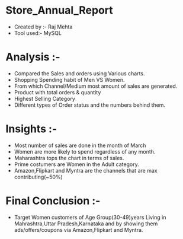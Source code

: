 # Store_Annual_Report




* Created by :-  Raj Mehta 
* Tool used:-    MySQL





# Analysis :-
* Compared the Sales and orders using Various charts.
* Shopping Spending habit of Men VS Women.
* From which Channel/Medium most amount of sales are generated.
* Product with total orders & quantity
* Highest Selling Category
* Different types of Order status and the numbers behind them.

# Insights :- 
* Most number of sales are done in the month of March
* Women are more likely to spend regardless of any month. 
* Maharashtra tops the chart in terms of sales.
* Prime costumers are Women in the Adult category.
* Amazon,Flipkart and Myntra are the channels that are max contributing(~50%)


# Final Conclusion :-
* Target Women customers of Age Group(30-49)years Living in Mahrashtra,Uttar Pradesh,Karnataka and by showing them ads/offers/coupons via Amazon,Flipkart and Myntra.
